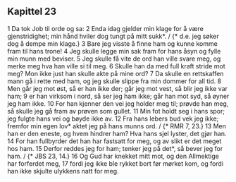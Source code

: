 ## Kapittel 23

1 Da tok Job til orde og sa:
2 Enda idag gjelder min klage for å være gjenstridighet; min hånd hviler dog tungt på mitt sukk*. / {* d.e. jeg søker dog å dempe min klage.}
3 Bare jeg visste å finne ham og kunne komme fram til hans trone!
4 Jeg skulle legge min sak fram for hans åsyn og fylle min munn med beviser.
5 Jeg skulle få vite de ord han ville svare meg, og merke meg hva han ville si til meg.
6 Skulle han da med full kraft stride mot meg? Mon ikke just han skulle akte på mine ord?
7 Da skulle en rettskaffen mann gå i rette med ham, og jeg skulle slippe fra min dommer for all tid.
8 Men går jeg mot øst, så er han ikke der; går jeg mot vest, så blir jeg ikke var ham;
9 er han virksom i nord, så ser jeg ham ikke; går han mot syd, så øyner jeg ham ikke.
10 For han kjenner den vei jeg holder meg til; prøvde han meg, så skulle jeg gå fram av prøven som gullet.
11 Min fot holdt seg i hans spor; jeg fulgte hans vei og bøyde ikke av.
12 Fra hans lebers bud vek jeg ikke; fremfor min egen lov* aktet jeg på hans munns ord. / {* RMR 7, 23.}
13 Men han er den eneste, og hvem hindrer ham? Hva hans sjel lyster, det gjør han.
14 For han fullbyrder det han har fastsatt for meg, og av slikt er det meget hos ham.
15 Derfor reddes jeg for ham; tenker jeg på det*, så bever jeg for ham. / {* JBS 23, 14.}
16 Og Gud har knekket mitt mot, og den Allmektige har forferdet meg,
17 fordi jeg ikke ble rykket bort før mørket kom, og fordi han ikke skjulte ulykkens natt for meg.
